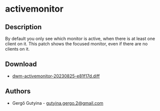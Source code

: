 activemonitor
=============

Description
-----------
By default you only see which monitor is active, when there is at least one client on it.
This patch shows the focused monitor, even if there are no clients on it.

Download
--------
* [dwm-activemonitor-20230825-e81f17d.diff](dwm-activemonitor-20230825-e81f17d.diff)

Authors
-------
* Gergő Gutyina - <gutyina.gergo.2@gmail.com>
